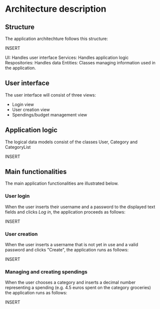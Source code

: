 # Architecture description

## Structure

The application architechture follows this structure:

INSERT

UI: Handles user interface
Services: Handles application logic
Respositories: Handles data
Entities: Classes managing information used in the application.

## User interface

The user interface will consist of three views:

- Login view
- User creation view
- Spendings/budget management view

## Application logic

The logical data models consist of the classes User, Category and CategoryList

INSERT


## Main functionalities

The main application functionalities are illustrated below.

### User login

When the user inserts their username and a password to the displayed text fields and clicks _Log in_, the application proceeds as follows:

INSERT

### User creation

When the user inserts a username that is not yet in use and a valid password and clicks "Create", the application runs as follows:

INSERT

### Managing and creating spendings

When the user chooses a category and inserts a decimal number representing a spending (e.g. 4.5 euros spent on the category groceries) the application runs as follows:

INSERT
